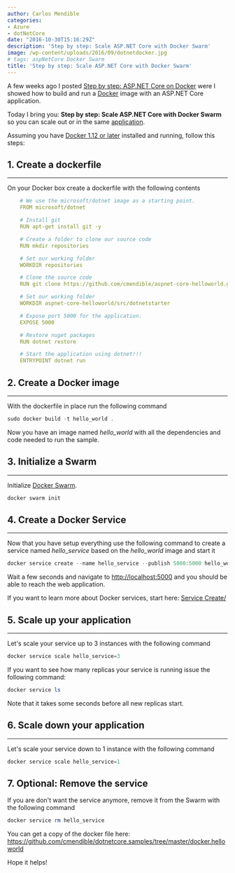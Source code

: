 ```yaml
---
author: Carlos Mendible
categories:
- Azure
- dotNetCore
date: "2016-10-30T15:16:29Z"
description: 'Step by step: Scale ASP.NET Core with Docker Swarm'
image: /wp-content/uploads/2016/09/dotnetdocker.jpg
# tags: aspNetCore Docker Swarm
title: 'Step by step: Scale ASP.NET Core with Docker Swarm'
---
```

A few weeks ago I posted <a href="https://carlos.mendible.com/2016/09/26/step-by-step-asp-net-core-on-docker/" target="_blank">Step by step: ASP.NET Core on Docker</a> were I showed how to build and run a <a href="https://www.docker.com/" target="_blank">Docker</a> image with an ASP.NET Core application.

Today I bring you: **Step by step: Scale ASP.NET Core with Docker Swarm** so you can scale out or in the same [application](https://github.com/cmendible/dotnetcore.samples/tree/master/docker.helloworld).

Assuming you have <a href="https://www.docker.com/" target="_blank">Docker 1.12 or later</a> installed and running, follow this steps:

## 1. Create a dockerfile
---
On your Docker box create a dockerfile with the following contents 
    
``` yaml    
    # We use the microsoft/dotnet image as a starting point.
    FROM microsoft/dotnet

    # Install git
    RUN apt-get install git -y

    # Create a folder to clone our source code 
    RUN mkdir repositories

    # Set our working folder
    WORKDIR repositories

    # Clone the source code
    RUN git clone https://github.com/cmendible/aspnet-core-helloworld.git

    # Set our working folder
    WORKDIR aspnet-core-helloworld/src/dotnetstarter

    # Expose port 5000 for the application.    
    EXPOSE 5000

    # Restore nuget packages
    RUN dotnet restore

    # Start the application using dotnet!!!
    ENTRYPOINT dotnet run
```
## 2. Create a Docker image
---
With the dockerfile in place run the following command 
    
``` powershell
sudo docker build -t hello_world .
```

Now you have an image named <em>hello_world</em> with all the dependencies and code needed to run the sample.  
      
## 3. Initialize a Swarm
---
Initialize <a href="https://docs.docker.com/swarm/" target="_blank">Docker Swarm</a>.
          
``` powershell   
docker swarm init
```   
      
## 4. Create a Docker Service
---
Now that you have setup everything use the following command to create a service named <em>hello_service</em> based on the <em>hello_world</em> image and start it 
          
``` powershell   
docker service create --name hello_service --publish 5000:5000 hello_world
```

Wait a few seconds and navigate to <a href="http://localhost:5000" target="_blank">http://localhost:5000</a> and you should be able to reach the web application.
      
If you want to learn more about Docker services, start here: <a href="https://docs.docker.com/engine/reference/commandline/service_create/" target="_blank">Service Create/</a>
      
## 5. Scale up your application
---
Let's scale your service up to 3 instances with the following command 
          
``` powershell   
docker service scale hello_service=3
```

If you want to see how many replicas your service is running issue the following command:
         
``` powershell   
docker service ls
```

Note that it takes some seconds before all new replicas start.
            
## 6. Scale down your application
---            
Let's scale your service down to 1 instance with the following command 
                
``` powershell   
docker service scale hello_service=1
```
            
## 7. Optional: Remove the service
If you are don't want the service anymore, remove it from the Swarm with the following command 
                
``` powershell   
docker service rm hello_service
```

You can get a copy of the docker file here: <a href="https://github.com/cmendible/dotnetcore.samples/tree/master/docker.helloworld">https://github.com/cmendible/dotnetcore.samples/tree/master/docker.helloworld</a>
        
Hope it helps!    